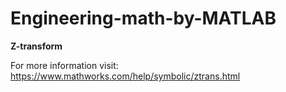 # Engineering-math-by-MATLAB
**Z-transform**

For more information visit:
https://www.mathworks.com/help/symbolic/ztrans.html
